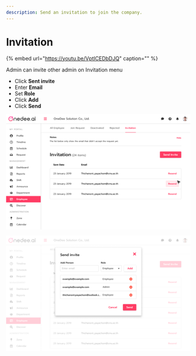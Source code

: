 ```yaml
---
description: Send an invitation to join the company.
---
```


# Invitation

{% embed url="https://youtu.be/VptICEDbDJQ" caption="" %}

Admin can invite other admin on Invitation menu

* Click **Sent invite**
* Enter **Email**
* Set **Role**
* Click **Add**
* Click **Send**

![](../../.gitbook/assets/07-3.png)

![](../../.gitbook/assets/07-2.png)

